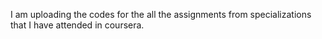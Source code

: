 I am uploading the codes for the all the assignments from specializations that I have attended in coursera.
